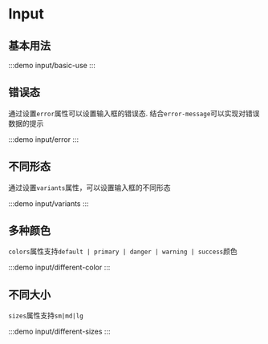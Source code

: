 # Input


## 基本用法

:::demo input/basic-use
:::

## 错误态


通过设置`error`属性可以设置输入框的错误态. 结合`error-message`可以实现对错误数据的提示

:::demo input/error
:::

## 不同形态

通过设置`variants`属性，可以设置输入框的不同形态

:::demo input/variants
:::



## 多种颜色

`colors`属性支持`default | primary | danger | warning | success`颜色

:::demo input/different-color
:::

## 不同大小

`sizes`属性支持`sm|md|lg`

:::demo input/different-sizes
:::